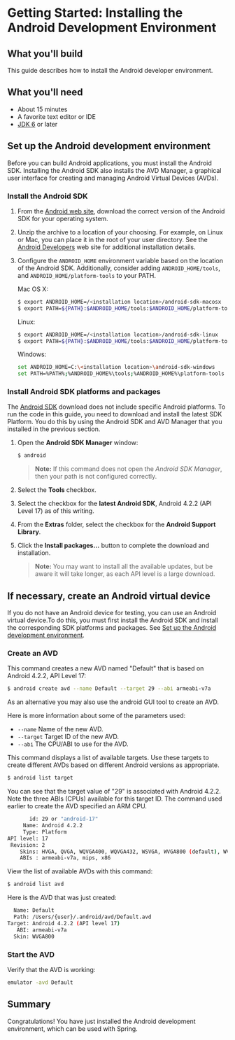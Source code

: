 # Getting Started: Installing the Android Development Environment

What you'll build
-----------------

This guide describes how to install the Android developer environment.

What you'll need
----------------

 - About 15 minutes
 - A favorite text editor or IDE
 - [JDK 6][jdk] or later

[jdk]: http://www.oracle.com/technetwork/java/javase/downloads/index.html


<a name="android-dev-env"></a>
Set up the Android development environment
----------------------------------------------

Before you can build Android applications, you must install the Android SDK. Installing the Android SDK also installs the AVD Manager, a graphical user interface for creating and managing Android Virtual Devices (AVDs). 

### Install the Android SDK

1. From the [Android web site][sdk], download the correct version of the Android SDK for your operating system. 

2. Unzip the archive to a location of your choosing. For example, on Linux or Mac, you can place it in the root of your user directory. See the [Android Developers] web site for additional installation details.

3. Configure the `ANDROID_HOME` environment variable based on the location of the Android SDK. Additionally, consider adding `ANDROID_HOME/tools`, and  `ANDROID_HOME/platform-tools` to your PATH.

    Mac OS X:

    ```sh
    $ export ANDROID_HOME=/<installation location>/android-sdk-macosx
    $ export PATH=${PATH}:$ANDROID_HOME/tools:$ANDROID_HOME/platform-tools
    ```

    Linux:

    ```sh
    $ export ANDROID_HOME=/<installation location>/android-sdk-linux
    $ export PATH=${PATH}:$ANDROID_HOME/tools:$ANDROID_HOME/platform-tools
    ```

    Windows:

    ```sh
    set ANDROID_HOME=C:\<installation location>\android-sdk-windows
    set PATH=%PATH%;%ANDROID_HOME%\tools;%ANDROID_HOME%\platform-tools
    ```

### Install Android SDK platforms and packages

The [Android SDK][sdk] download does not include specific Android platforms. To run the code in this guide, you need to download and install the latest SDK Platform. You do this by using the Android SDK and AVD Manager that you installed in the previous section.

1. Open the **Android SDK Manager** window:

    ```sh
    $ android
    ```

    > **Note:** If this command does not open the *Android SDK Manager*, then your path is not configured correctly.

2. Select the **Tools** checkbox.

3. Select the checkbox for the **latest Android SDK**, Android 4.2.2 (API Level 17) as of this writing.

4. From the **Extras** folder, select the checkbox for the **Android Support Library**.

5. Click the **Install packages...** button to complete the download and installation.

    > **Note:** You may want to install all the available updates, but be aware it will take longer, as each API level is a large download.

<a name="android-virtual-device"></a>
If necessary, create an Android virtual device
----------------------------------------------

If you do not have an Android device for testing, you can use an Android virtual device.To do this, you must first install the Android SDK and install the corresponding SDK platforms and packages. See [Set up the Android development environment](#android-dev-env).

### Create an AVD

This command creates a new AVD named "Default" that is based on Android 4.2.2, API Level 17:

```sh
$ android create avd --name Default --target 29 --abi armeabi-v7a
```

As an alternative you may also use the android GUI tool to create an AVD.

Here is more information about some of the parameters used:

 - `--name` Name of the new AVD.
 - `--target` Target ID of the new AVD.
 - `--abi` The CPU/ABI to use for the AVD.

This command displays a list of available targets. Use these targets to create different AVDs based on different Android versions as appropriate.

```sh
$ android list target
```

You can see that the target value of "29" is associated with Android 4.2.2. Note the three ABIs (CPUs) available for this target ID. The command used earlier to create the AVD specified an ARM CPU.

```sh
       id: 29 or "android-17"
     Name: Android 4.2.2
     Type: Platform
API level: 17
 Revision: 2
    Skins: HVGA, QVGA, WQVGA400, WQVGA432, WSVGA, WVGA800 (default), WVGA854, WXGA720, WXGA800, WXGA800-7in
    ABIs : armeabi-v7a, mips, x86
```

View the list of available AVDs with this command:

```sh
$ android list avd
```

Here is the AVD that was just created:

```sh
  Name: Default
  Path: /Users/{user}/.android/avd/Default.avd
Target: Android 4.2.2 (API level 17)
   ABI: armeabi-v7a
  Skin: WVGA800
```

### Start the AVD

Verify that the AVD is working:

```sh
emulator -avd Default
```

Summary
-------

Congratulations! You have just installed the Android development environment, which can be used with Spring.


[sdk]: http://developer.android.com/sdk/index.html
[Android Developers]: http://developer.android.com/sdk/installing/index.html
[Platforms and Packages]: http://developer.android.com/sdk/installing/adding-packages.html
